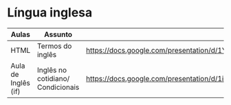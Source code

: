# Língua inglesa

| Aulas | Assunto | Slides |
| ----- | ------- | ------ |
| HTML | Termos do inglês | https://docs.google.com/presentation/d/1YjMMOfjF0GUFnKdYWYzC_6nZJBVkDhh8wkWWJvTpeyo/edit#slide=id.g26b5b39beb_0_171 |
| Aula de Inglês (if) | Inglês no cotidiano/ Condicionais | https://docs.google.com/presentation/d/1imW484XLRfVV7dsCcKKl0n4Q18VhuZed-tLckQ56Yik/edit#slide=id.g142d8d46cc1_0_17 |
